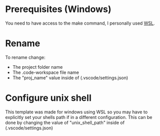 # Prerequisites (Windows)
You need to have access to the make command, I personally used [WSL](https://docs.microsoft.com/en-us/windows/wsl/install).

# Rename
To rename change:
- The project folder name
- The .code-workspace file name
- The "proj_name" value inside of (.vscode/settings.json)

# Configure unix shell
This template was made for windows using WSL so you may have to explicitly set your shells path if in a different configuration. This can be done by changing the value of "unix_shell_path" inside of (.vscode/settings.json)